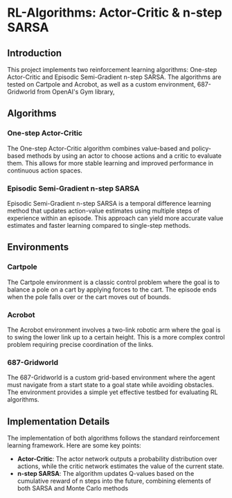  # RL-Algorithms: Actor-Critic & n-step SARSA
## Introduction
This project implements two reinforcement learning algorithms: One-step Actor-Critic and Episodic Semi-Gradient n-step SARSA. The algorithms are tested on Cartpole and Acrobot, as well as a custom environment, 687-Gridworld from OpenAI's Gym library,

## Algorithms

### One-step Actor-Critic
The One-step Actor-Critic algorithm combines value-based and policy-based methods by using an actor to choose actions and a critic to evaluate them. This allows for more stable learning and improved performance in continuous action spaces.

### Episodic Semi-Gradient n-step SARSA
Episodic Semi-Gradient n-step SARSA is a temporal difference learning method that updates action-value estimates using multiple steps of experience within an episode. This approach can yield more accurate value estimates and faster learning compared to single-step methods.

## Environments

### Cartpole
The Cartpole environment is a classic control problem where the goal is to balance a pole on a cart by applying forces to the cart. The episode ends when the pole falls over or the cart moves out of bounds.

### Acrobot
The Acrobot environment involves a two-link robotic arm where the goal is to swing the lower link up to a certain height. This is a more complex control problem requiring precise coordination of the links.

### 687-Gridworld
The 687-Gridworld is a custom grid-based environment where the agent must navigate from a start state to a goal state while avoiding obstacles. The environment provides a simple yet effective testbed for evaluating RL algorithms.

## Implementation Details
The implementation of both algorithms follows the standard reinforcement learning framework. Here are some key points:

- **Actor-Critic**: The actor network outputs a probability distribution over actions, while the critic network estimates the value of the current state.
- **n-step SARSA**: The algorithm updates Q-values based on the cumulative reward of n steps into the future, combining elements of both SARSA and Monte Carlo methods
